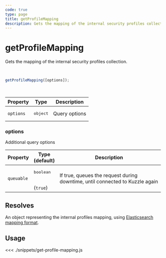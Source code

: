 ```yaml
---
code: true
type: page
title: getProfileMapping
description: Gets the mapping of the internal security profiles collection
---
```


# getProfileMapping

Gets the mapping of the internal security profiles collection.

<br />

```js
getProfileMapping([options]);
```

<br />

| Property | Type | Description |
| --- | --- | --- |
| `options` | <pre>object</pre> | Query options |

### options

Additional query options

| Property | Type<br />(default) | Description |
| --- | --- | --- |
| `queuable` | <pre>boolean</pre><br />(`true`) | If true, queues the request during downtime, until connected to Kuzzle again |

## Resolves

An object representing the internal profiles mapping, using [Elasticsearch mapping format](https://www.elastic.co/guide/en/elasticsearch/reference/7.3/mapping.html).

## Usage

<<< ./snippets/get-profile-mapping.js
